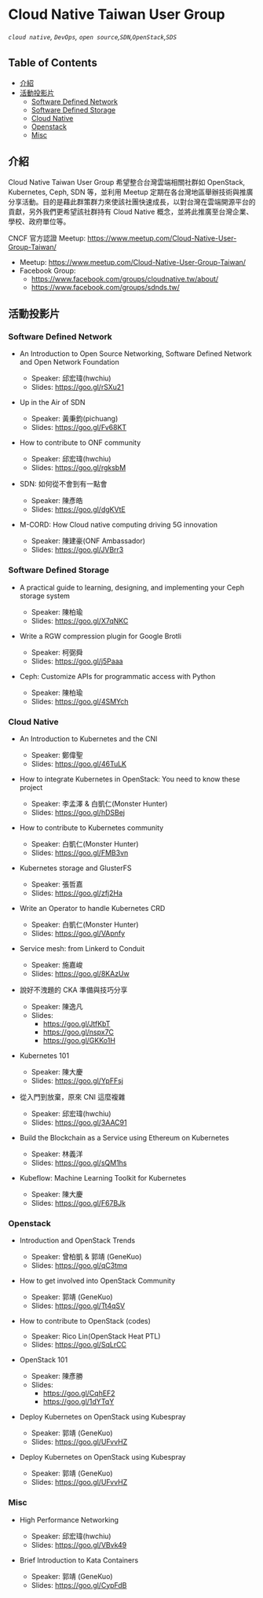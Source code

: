 # Cloud Native Taiwan User Group

###### `cloud native`, `DevOps`, `open source`,`SDN`,`OpenStack`,`SDS`


## Table of Contents
- [介紹](#介紹)
- [活動投影片](#活動投影片)
    - [Software Defined Network](#software-defined-network)
    - [Software Defined Storage](#software-defined-storage)
    - [Cloud Native](#cloud-native)
    - [Openstack](#openstack)
    - [Misc](#misc)

## 介紹
Cloud Native Taiwan User Group 希望整合台灣雲端相關社群如 OpenStack, Kubernetes, Ceph, SDN 等，並利用 Meetup 定期在各台灣地區舉辦技術與推廣分享活動。目的是藉此群策群力來使該社團快速成長，以對台灣在雲端開源平台的貢獻，另外我們更希望該社群持有 Cloud Native 概念，並將此推廣至台灣企業、學校、政府單位等。

CNCF 官方認證 Meetup: https://www.meetup.com/Cloud-Native-User-Group-Taiwan/ 

- Meetup: https://www.meetup.com/Cloud-Native-User-Group-Taiwan/ 
- Facebook Group: 
    - https://www.facebook.com/groups/cloudnative.tw/about/
    - https://www.facebook.com/groups/sdnds.tw/

## 活動投影片
### Software Defined Network
- An Introduction to Open Source Networking, Software Defined Network and Open Network Foundation
    - Speaker: 邱宏瑋(hwchiu)
    - Slides: https://goo.gl/rSXu21

- Up in the Air of SDN
    - Speaker: 黃秉鈞(pichuang)
    - Slides: https://goo.gl/Fv68KT

- How to contribute to ONF community
    - Speaker: 邱宏瑋(hwchiu)
    - Slides: https://goo.gl/rgksbM

- SDN: 如何從不會到有一點會
    - Speaker: 陳彥皓
    - Slides: https://goo.gl/dgKVtE

- M-CORD: How Cloud native computing driving 5G innovation
    - Speaker: 陳建豪(ONF Ambassador)
    - Slides: https://goo.gl/JVBrr3

### Software Defined Storage
- A practical guide to learning, designing, and implementing your Ceph storage system
    - Speaker: 陳柏瑜
    - Slides: https://goo.gl/X7qNKC

- Write a RGW compression plugin for Google Brotli 
    - Speaker: 柯弼舜
    - Slides: https://goo.gl/j5Paaa

- Ceph: Customize APIs for programmatic access with Python
    - Speaker: 陳柏瑜
    - Slides: https://goo.gl/4SMYch

### Cloud Native
- An Introduction to Kubernetes and the CNI
    - Speaker: 鄭偉聖
    - Slides: https://goo.gl/46TuLK

- How to integrate Kubernetes in OpenStack: You need to know these project
    - Speaker: 李孟澤 & 白凱仁(Monster Hunter)
    - Slides: https://goo.gl/hDSBej

- How to contribute to Kubernetes community
    - Speaker: 白凱仁(Monster Hunter)
    - Slides: https://goo.gl/FMB3vn

- Kubernetes storage and GlusterFS
    - Speaker: 張哲嘉
    - Slides: https://goo.gl/zfj2Ha

- Write an Operator to handle Kubernetes CRD
    - Speaker: 白凱仁(Monster Hunter)
    - Slides: https://goo.gl/VApnfy

- Service mesh: from Linkerd to Conduit
    - Speaker: 施嘉峻
    - Slides: https://goo.gl/8KAzUw

- 說好不洩題的 CKA 準備與技巧分享
    - Speaker: 陳逸凡
    - Slides: 
        - https://goo.gl/JtfKbT
        - https://goo.gl/nspx7C
        - https://goo.gl/GKKo1H
       
- Kubernetes 101
    - Speaker: 陳大慶
    - Slides: https://goo.gl/YpFFsj

- 從入門到放棄，原來 CNI 這麼複雜
    - Speaker: 邱宏瑋(hwchiu)
    - Slides: https://goo.gl/3AAC91

- Build the Blockchain as a Service  using Ethereum on Kubernetes
    - Speaker: 林義洋
    - Slides: https://goo.gl/sQM1hs

- Kubeflow: Machine Learning Toolkit for Kubernetes
    - Speaker: 陳大慶
    - Slides: https://goo.gl/F67BJk

### Openstack
- Introduction and OpenStack Trends
    - Speaker: 曾柏凱 & 郭靖 (GeneKuo)
    - Slides: https://goo.gl/qC3tmq

- How to get involved into OpenStack Community
    - Speaker: 郭靖 (GeneKuo)
    - Slides: https://goo.gl/Tt4qSV

- How to contribute to OpenStack (codes)
    - Speaker: Rico Lin(OpenStack Heat PTL)
    - Slides: https://goo.gl/SqLrCC

- OpenStack 101
    - Speaker: 陳彥勝
    - Slides: 
        - https://goo.gl/CqhEF2
        - https://goo.gl/1dYTqY

- Deploy Kubernetes on OpenStack using Kubespray
    - Speaker: 郭靖 (GeneKuo)
    - Slides: https://goo.gl/UFvvHZ

- Deploy Kubernetes on OpenStack using Kubespray
    - Speaker: 郭靖 (GeneKuo)
    - Slides: https://goo.gl/UFvvHZ


### Misc
- High Performance Networking
    - Speaker: 邱宏瑋(hwchiu)
    - Slides: https://goo.gl/VBvk49
    
- Brief Introduction to Kata Containers
    - Speaker: 郭靖 (GeneKuo)
    - Slides: https://goo.gl/CypFdB
